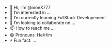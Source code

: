 - 👋 Hi, I’m @moeX777
- 👀 I’m interested in ...
- 🌱 I’m currently learning FullStack Developement
- 💞️ I’m looking to collaborate on ...
- 📫 How to reach me ...
- 😄 Pronouns: He/Him
- ⚡ Fun fact: ...

<!---
moeX777/moeX777 is a ✨ special ✨ repository because its `README.md` (this file) appears on your GitHub profile.
You can click the Preview link to take a look at your changes.
--->
